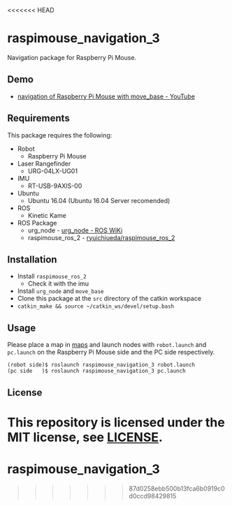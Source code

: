 <<<<<<< HEAD
# raspimouse_navigation_3
Navigation package for Raspberry Pi Mouse.

## Demo
* [navigation of Raspberry Pi Mouse with move_base - YouTube](https://youtu.be/xFDgn9gEc14)

## Requirements

This package requires the following:
* Robot
  * Raspberry Pi Mouse
* Laser Rangefinder
  * URG-04LX-UG01
* IMU
  * RT-USB-9AXIS-00
* Ubuntu
  * Ubuntu 16.04 (Ubuntu 16.04 Server recomended)
* ROS
  * Kinetic Kame
* ROS Package
  * urg_node - [urg_node - ROS WiKi](http://wiki.ros.org/urg_node)
  * raspimouse_ros_2 - [ryuichiueda/raspimouse_ros_2](https://github.com/ryuichiueda/raspimouse_ros_2)

## Installation

* Install `raspimouse_ros_2`
    * Check it with the imu
* Install `urg_node` and `move_base`
* Clone this package at the `src` directory of the catkin workspace
* `catkin_make && source ~/catkin_ws/devel/setup.bash`


## Usage

Please place a map in [maps](./maps) and launch nodes with `robot.launch` and `pc.launch` on the Raspberry Pi Mouse side and the PC side respectively.



```
(robot side)$ roslaunch raspimouse_navigation_3 robot.launch
(pc side   )$ roslaunch raspimouse_navigation_3 pc.launch
```

## License

This repository is licensed under the MIT license, see [LICENSE](./LICENSE).
=======
# raspimouse_navigation_3
>>>>>>> 87d0258ebb500b13fca6b0919c0d0ccd98429815
